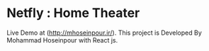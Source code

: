 #  Netfly : Home Theater

Live Demo at (http://mhoseinpour.ir/).
This project is Developed By Mohammad Hoseinpour with React js.

